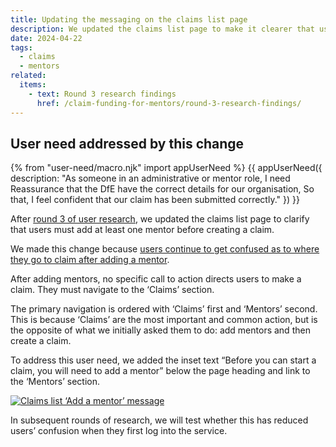 ```yaml
---
title: Updating the messaging on the claims list page
description: We updated the claims list page to make it clearer that users need to add at least one mentor before creating a claim
date: 2024-04-22
tags:
  - claims
  - mentors
related:
  items:
    - text: Round 3 research findings
      href: /claim-funding-for-mentors/round-3-research-findings/
---
```


## User need addressed by this change

{% from "user-need/macro.njk" import appUserNeed %}
{{ appUserNeed({
  description: "As someone in an administrative or mentor role, 
  I need Reassurance that the DfE have the correct details for our organisation,
 So that, I feel confident that our claim has been submitted correctly."
}) }}

After [round 3 of user research](/claim-funding-for-mentors/round-3-research-findings/), we updated the claims list page to clarify that users must add at least one mentor before creating a claim.

We made this change because [users continue to get confused as to where they go to claim after adding a mentor](/claim-funding-for-mentors/round-3-research-findings/#users-continue-to-get-confused-as-to-where-they-go-to-claim-after-adding-a-mentor).

After adding mentors, no specific call to action directs users to make a claim. They must navigate to the ‘Claims’ section.

The primary navigation is ordered with ‘Claims’ first and ‘Mentors’ second. This is because ‘Claims’ are the most important and common action, but is the opposite of what we initially asked them to do: add mentors and then create a claim.

To address this user need, we added the inset text “Before you can start a claim, you will need to add a mentor” below the page heading and link to the ‘Mentors’ section.

[![Claims list ‘Add a mentor’ message](claims-list.png "Claims list ‘Add a mentor’ message")](claims-list.png)

In subsequent rounds of research, we will test whether this has reduced users’ confusion when they first log into the service.
